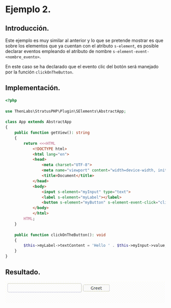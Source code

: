 
# Ejemplo 2.

## Introducción.

Este ejemplo es muy similar al anterior y lo que se pretende mostrar es que sobre los elementos que ya cuentan con el atributo `s-element`, es posible declarar eventos empleando el atributo de nombre `s-element-event-<nombre_evento>`.

En este caso se ha declarado que el evento clic del botón será manejado por la función `clickOnTheButton`.

## Implementación.

```php
<?php

use ThenLabs\StratusPHP\Plugin\SElements\AbstractApp;

class App extends AbstractApp
{
    public function getView(): string
    {
        return <<<HTML
            <!DOCTYPE html>
            <html lang="en">
            <head>
                <meta charset="UTF-8">
                <meta name="viewport" content="width=device-width, initial-scale=1.0">
                <title>Document</title>
            </head>
            <body>
                <input s-element="myInput" type="text">
                <label s-element="myLabel"></label>
                <button s-element="myButton" s-element-event-click="clickOnTheButton">Greet</button>
            </body>
            </html>
        HTML;
    }

    public function clickOnTheButton(): void
    {
        $this->myLabel->textContent = 'Hello ' . $this->myInput->value;
    }
}
```

## Resultado.

![](result.gif)